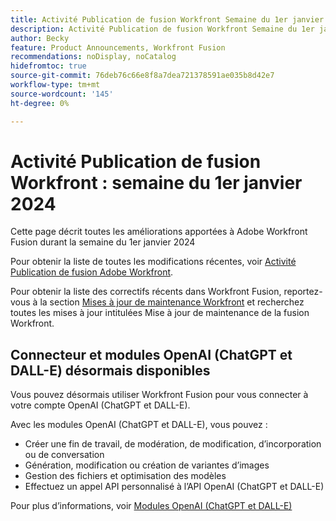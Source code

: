 ```yaml
---
title: Activité Publication de fusion Workfront Semaine du 1er janvier 2024
description: Activité Publication de fusion Workfront Semaine du 1er janvier 2024
author: Becky
feature: Product Announcements, Workfront Fusion
recommendations: noDisplay, noCatalog
hidefromtoc: true
source-git-commit: 76deb76c66e8f8a7dea721378591ae035b8d42e7
workflow-type: tm+mt
source-wordcount: '145'
ht-degree: 0%

---
```


# Activité Publication de fusion Workfront : semaine du 1er janvier 2024

Cette page décrit toutes les améliorations apportées à Adobe Workfront Fusion durant la semaine du 1er janvier 2024

Pour obtenir la liste de toutes les modifications récentes, voir [Activité Publication de fusion Adobe Workfront](../../../product-announcements/product-releases/fusion-release-activity/fusion-release-activity.md).

Pour obtenir la liste des correctifs récents dans Workfront Fusion, reportez-vous à la section [Mises à jour de maintenance Workfront](https://experienceleague.adobe.com/docs/workfront-known-issues/releases/current-updates.html) et recherchez toutes les mises à jour intitulées Mise à jour de maintenance de la fusion Workfront.

## Connecteur et modules OpenAI (ChatGPT et DALL-E) désormais disponibles

Vous pouvez désormais utiliser Workfront Fusion pour vous connecter à votre compte OpenAI (ChatGPT et DALL-E).

Avec les modules OpenAI (ChatGPT et DALL-E), vous pouvez :

* Créer une fin de travail, de modération, de modification, d’incorporation ou de conversation
* Génération, modification ou création de variantes d’images
* Gestion des fichiers et optimisation des modèles
* Effectuez un appel API personnalisé à l’API OpenAI (ChatGPT et DALL-E)

Pour plus d’informations, voir [Modules OpenAI (ChatGPT et DALL-E)](/help/quicksilver/workfront-fusion/apps-and-their-modules/openai-chatgpt-modules.md)
